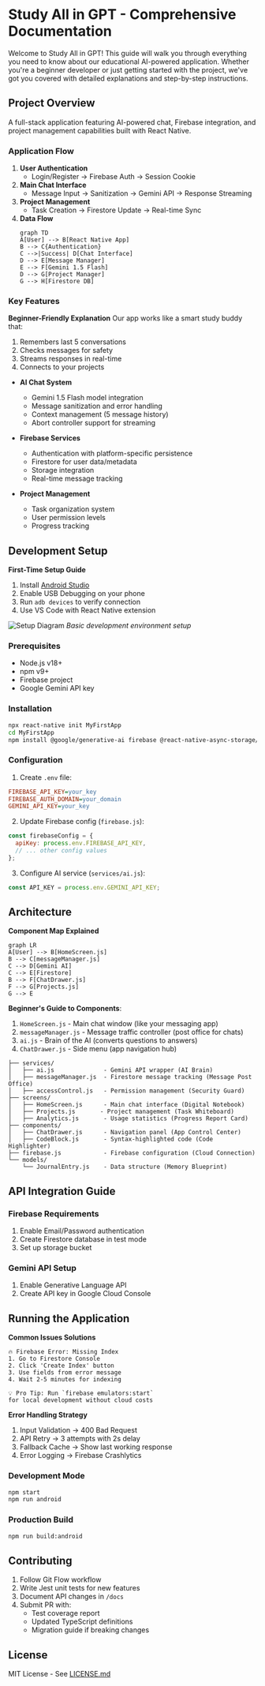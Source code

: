# Study All in GPT - Comprehensive Documentation

Welcome to Study All in GPT! This guide will walk you through everything you need to know about our educational AI-powered application. Whether you're a beginner developer or just getting started with the project, we've got you covered with detailed explanations and step-by-step instructions.

## Project Overview
A full-stack application featuring AI-powered chat, Firebase integration, and project management capabilities built with React Native.

### Application Flow
1. **User Authentication** 
   - Login/Register → Firebase Auth → Session Cookie
2. **Main Chat Interface**
   - Message Input → Sanitization → Gemini API → Response Streaming
3. **Project Management**
   - Task Creation → Firestore Update → Real-time Sync
4. **Data Flow**
   ```mermaid
   graph TD
   A[User] --> B[React Native App]
   B --> C{Authentication}
   C -->|Success| D[Chat Interface]
   D --> E[Message Manager]
   E --> F[Gemini 1.5 Flash]
   D --> G[Project Manager]
   G --> H[Firestore DB]
   ```

### Key Features

**Beginner-Friendly Explanation**
Our app works like a smart study buddy that:
1. Remembers last 5 conversations
2. Checks messages for safety
3. Streams responses in real-time
4. Connects to your projects

- **AI Chat System**
  - Gemini 1.5 Flash model integration
  - Message sanitization and error handling
  - Context management (5 message history)
  - Abort controller support for streaming

- **Firebase Services**
  - Authentication with platform-specific persistence
  - Firestore for user data/metadata
  - Storage integration
  - Real-time message tracking

- **Project Management**
  - Task organization system
  - User permission levels
  - Progress tracking

## Development Setup

**First-Time Setup Guide**
1. Install [Android Studio](https://developer.android.com/studio)
2. Enable USB Debugging on your phone
3. Run `adb devices` to verify connection
4. Use VS Code with React Native extension

![Setup Diagram](assets/logo_home.png)
*Basic development environment setup*

### Prerequisites
- Node.js v18+
- npm v9+
- Firebase project
- Google Gemini API key

### Installation
```bash
npx react-native init MyFirstApp
cd MyFirstApp
npm install @google/generative-ai firebase @react-native-async-storage/async-storage
```

### Configuration
1. Create `.env` file:
```ini
FIREBASE_API_KEY=your_key
FIREBASE_AUTH_DOMAIN=your_domain
GEMINI_API_KEY=your_key
```

2. Update Firebase config (`firebase.js`):
```javascript
const firebaseConfig = {
  apiKey: process.env.FIREBASE_API_KEY,
  // ... other config values
};
```

3. Configure AI service (`services/ai.js`):
```javascript
const API_KEY = process.env.GEMINI_API_KEY;
```

## Architecture

**Component Map Explained**
```mermaid
graph LR
A[User] --> B[HomeScreen.js]
B --> C[messageManager.js]
C --> D[Gemini AI]
C --> E[Firestore]
B --> F[ChatDrawer.js]
F --> G[Projects.js]
G --> E
```

**Beginner's Guide to Components**:
1. `HomeScreen.js` - Main chat window (like your messaging app)
2. `messageManager.js` - Message traffic controller (post office for chats)
3. `ai.js` - Brain of the AI (converts questions to answers)
4. `ChatDrawer.js` - Side menu (app navigation hub)

```
├── services/
│   ├── ai.js              - Gemini API wrapper (AI Brain)
│   ├── messageManager.js  - Firestore message tracking (Message Post Office)
│   ├── accessControl.js   - Permission management (Security Guard)
├── screens/
│   ├── HomeScreen.js      - Main chat interface (Digital Notebook)
│   ├── Projects.js       - Project management (Task Whiteboard)
│   ├── Analytics.js       - Usage statistics (Progress Report Card)
├── components/
│   ├── ChatDrawer.js      - Navigation panel (App Control Center)
│   ├── CodeBlock.js       - Syntax-highlighted code (Code Highlighter)
├── firebase.js            - Firebase configuration (Cloud Connection)
└── models/
    └── JournalEntry.js    - Data structure (Memory Blueprint)
```

## API Integration Guide

### Firebase Requirements
1. Enable Email/Password authentication
2. Create Firestore database in test mode
3. Set up storage bucket

### Gemini API Setup
1. Enable Generative Language API
2. Create API key in Google Cloud Console

## Running the Application

**Common Issues Solutions**
```
🔥 Firebase Error: Missing Index
1. Go to Firestore Console
2. Click 'Create Index' button
3. Use fields from error message
4. Wait 2-5 minutes for indexing

💡 Pro Tip: Run `firebase emulators:start`
for local development without cloud costs
```

**Error Handling Strategy**
1. Input Validation → 400 Bad Request
2. API Retry → 3 attempts with 2s delay
3. Fallback Cache → Show last working response
4. Error Logging → Firebase Crashlytics

### Development Mode
```bash
npm start
npm run android
```

### Production Build
```bash
npm run build:android
```

## Contributing
1. Follow Git Flow workflow
2. Write Jest unit tests for new features
3. Document API changes in `/docs`
4. Submit PR with:
   - Test coverage report
   - Updated TypeScript definitions
   - Migration guide if breaking changes

## License
MIT License - See [LICENSE.md](LICENSE.md)